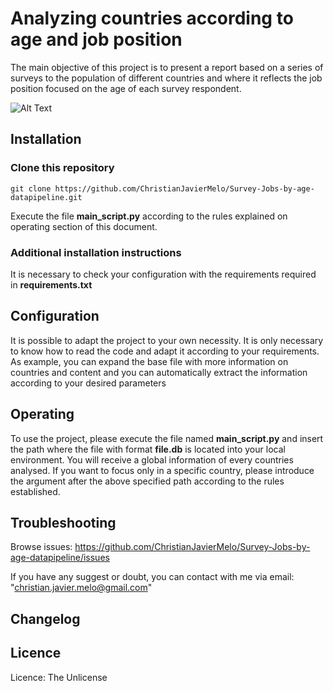 # Analyzing countries according to age and job position
The main objective of this project is to present a report based on a series of surveys to the population of different countries and where it reflects the job position focused on the age of each survey respondent.

![Alt Text](https://media.giphy.com/media/3oKIPEqDGUULpEU0aQ/giphy.gif)


## Installation
### Clone this repository
```
git clone https://github.com/ChristianJavierMelo/Survey-Jobs-by-age-datapipeline.git

```
Execute the file **main_script.py** according to the rules explained on operating section of this document.
### Additional installation instructions
It is necessary to check your configuration with the requirements required in **requirements.txt**

## Configuration
It is possible to adapt the project to your own necessity. It is only necessary to know how to read the code and adapt it according to your requirements. As example, you can expand the base file with more information on countries and content and you can automatically extract the information according to your desired parameters
## Operating
To use the project, please execute the file named **main_script.py** and insert the path where the file with format **file.db** is located into your local environment. You will receive a global information of every countries analysed. If you want to focus only in a specific country, please introduce the argument after the above specified path according to the rules established.
## Troubleshooting
Browse issues: https://github.com/ChristianJavierMelo/Survey-Jobs-by-age-datapipeline/issues

If you have any suggest or doubt, you can contact with me via email: "christian.javier.melo@gmail.com"
## Changelog
## Licence
Licence: The Unlicense
